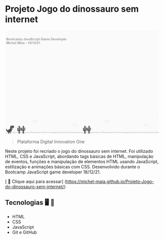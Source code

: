 
# Projeto Jogo do dinossauro sem internet

![preview](./.github/preview.png)

> Plataforma Digital Innovation One


 Neste projeto foi recriado o jogo do dinossauro sem internet. Foi utilizado HTML, CSS e JavaScript, abordando tags básicas de HTML,  manipulação de eventos, funções e manipulação de elementos HTML usando JavaScript, estilização e animações básicas com CSS. Desenvolvido durante o Bootcamp JavaScript game developer 18/12/21.


[ 📎 Clique aqui para acessar] (https://michel-maia.github.io/Projeto-Jogo-do-dinossauro-sem-internet/)


 ## Tecnologias 🖥️ 🚀 

- HTML
- CSS
- JavaScript
- Git e GitHub
